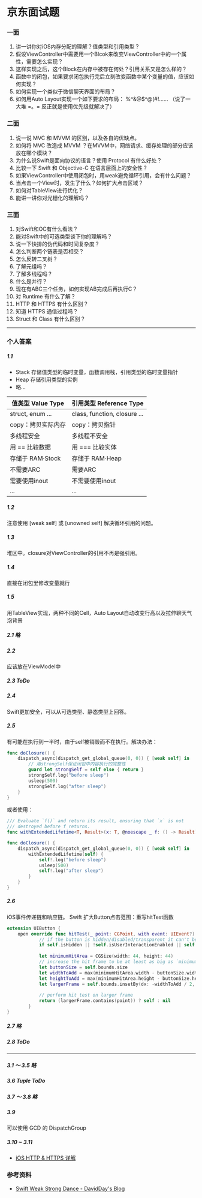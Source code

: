 # 京东面试题
### 一面

1. 讲一讲你对iOS内存分配的理解？值类型和引用类型？
2. 假设ViewController中需要用一个Blcok来改变ViewController中的一个属性，需要怎么实现？
3. 这样实现之后，这个Block在内存中被存在何处？引用关系又是怎么样的？
4. 函数中的闭包，如果要求闭包执行完后立刻改变函数中某个变量的值，应该如何实现？
5. 如何实现一个类似于微信聊天界面的布局？
6. 如何用Auto Layout实现一个如下要求的布局： %^&@$^@(#!...... （说了一大堆 =。= 反正就是使用优先级就解决了）

### 二面

1. 说一说 MVC 和 MVVM 的区别，以及各自的优缺点。
2. 如何将 MVC 改造成 MVVM ？在MVVM中，网络请求、缓存处理的部分应该放在哪个模块？
3. 为什么说Swift是面向协议的语言？使用 Protocol 有什么好处？
4. 比较一下 Swift 和 Objective-C 在语言层面上的安全性？
5. 如果ViewController中使用闭包时，用weak避免循环引用，会有什么问题？
6. 当点击一个View时，发生了什么？如何扩大点击区域？
7. 如何对TableView进行优化？
8. 能讲一讲你对光栅化的理解吗？

### 三面
1. 对Swift和OC有什么看法？
2. 能对Swift中的可选类型谈下你的理解吗？
3. 说一下快排的伪代码和时间复杂度？
4. 怎么判断两个链表是否相交？
5. 怎么反转二叉树？
6. 了解元组吗？
7. 了解多线程吗？
8. 什么是并行？
9. 现在有ABC三个任务，如何实现AB完成后再执行C？
10. 对 Runtime 有什么了解？
11. HTTP 和 HTTPS 有什么区别？
12. 知道 HTTPS 通信过程吗？
13. Struct 和 Class 有什么区别？

-------

### 个人答案

##### 1.1
- Stack 存储值类型的临时变量，函数调用栈，引用类型的临时变量指针
- Heap 存储引用类型的实例
- 略…


| 值类型 Value Type | 引用类型 Reference Type |
| --- | --- |
| struct, enum ... | class, function, closure ... |
| copy：拷贝实际内存 | copy：拷贝指针 |
| 多线程安全 | 多线程不安全 |
| 用 == 比较数据 | 用 === 比较实体 |
| 存储于 RAM·Stock | 存储于 RAM·Heap |
| 不需要ARC | 需要ARC |
| 需要使用inout | 不需要使用inout |
| ... | ... |

##### 1.2
注意使用 [weak self] 或 [unowned self] 解决循环引用的问题。

##### 1.3
堆区中。closure对ViewController的引用不再是强引用。

##### 1.4
直接在闭包里修改变量就行

##### 1.5
用TableView实现，两种不同的Cell，Auto Layout自动改变行高以及拉伸聊天气泡背景

##### 2.1 略

##### 2.2
应该放在ViewModel中

##### 2.3 ToDo

##### 2.4
Swift更加安全，可以从可选类型、静态类型上回答。

##### 2.5
有可能在执行到一半时，由于self被销毁而不在执行。解决办法：

```Swift
func doClosure() {
    dispatch_async(dispatch_get_global_queue(0, 0)) { [weak self] in
        // 用strongSelf保证闭包中内容执行的完整性
        guard let strongSelf = self else { return }  
        strongSelf.log("before sleep")
        usleep(500)
        strongSelf.log("after sleep")
    }
}
```

或者使用：

```Swift
/// Evaluate `f()` and return its result, ensuring that `x` is not
/// destroyed before f returns.
func withExtendedLifetime<T, Result>(x: T, @noescape _ f: () -> Result) -> Result

func doClosure() {
    dispatch_async(dispatch_get_global_queue(0, 0)) { [weak self] in
        withExtendedLifetime(self) {
            self!.log("before sleep")
            usleep(500)
            self!.log("after sleep")
        }
    }
}
```

##### 2.6 
iOS事件传递链和响应链。
Swift 扩大Button点击范围：重写hitTest函数

```Swift
extension UIButton {
    open override func hitTest(_ point: CGPoint, with event: UIEvent?) -> UIView? {
            // if the button is hidden/disabled/transparent it can't be hit
            if self.isHidden || !self.isUserInteractionEnabled || self.alpha < 0.01 { return nil }
            
            let minimumHitArea = CGSize(width: 44, height: 44)
            // increase the hit frame to be at least as big as `minimumHitArea`
            let buttonSize = self.bounds.size
            let widthToAdd = max(minimumHitArea.width - buttonSize.width, 0)
            let heightToAdd = max(minimumHitArea.height - buttonSize.height, 0)
            let largerFrame = self.bounds.insetBy(dx: -widthToAdd / 2, dy: -heightToAdd / 2)
            
            // perform hit test on larger frame
            return (largerFrame.contains(point)) ? self : nil
        }
}
```

##### 2.7 略

##### 2.8 ToDo

-------

##### 3.1 ～ 3.5 略

##### 3.6 Tuple ToDo

##### 3.7 ～ 3.8 略

##### 3.9
可以使用 GCD 的 DispatchGroup

##### 3.10 ~ 3.11 
- [iOS HTTP & HTTPS 详解](https://github.com/RickeyBoy/Rickey-iOS-Notes/blob/master/%E7%AC%94%E8%AE%B0/iOS%20HTTP%20%26%20HTTPS%20%E8%AF%A6%E8%A7%A3.md)

### 参考资料
- [Swift Weak Strong Dance - DavidDay's Blog](https://daiweilai.github.io/2015/12/23/Swift%E4%B8%AD%E7%9A%84Weak-Strong-Dance/)




